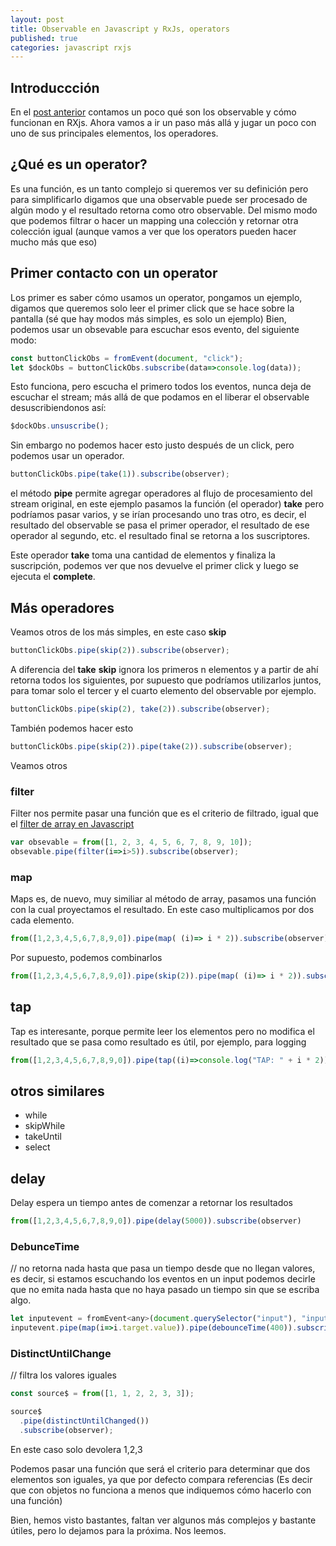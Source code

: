 ```yaml
---
layout: post
title: Observable en Javascript y RxJs, operators
published: true
categories: javascript rxjs
---
```


## Introduccción

En el [post anterior](https://leomicheloni.com/Observable-RXJS/) contamos un poco qué son los observable y cómo funcionan en RXjs. Ahora vamos a ir un paso más allá y jugar un poco con uno de sus principales elementos, los operadores.


## ¿Qué es un operator?
Es una función, es un tanto complejo si queremos ver su definición pero para simplificarlo digamos que una observable puede ser procesado de algún modo y el resultado retorna como otro observable.
Del mismo modo que podemos filtrar o hacer un mapping una colección y retornar otra colección igual (aunque vamos a ver que los operators pueden hacer mucho más que eso)

## Primer contacto con un operator

Los primer es saber cómo usamos un operator, pongamos un ejemplo, digamos que queremos solo leer el primer click que se hace sobre la pantalla (sé que hay modos más simples, es solo un ejemplo)
Bien, podemos usar un obsevable para escuchar esos evento, del siguiente modo:

``` javascript
const buttonClickObs = fromEvent(document, "click");
let $dockObs = buttonClickObs.subscribe(data=>console.log(data));
```
Esto funciona, pero escucha el primero todos los eventos, nunca deja de escuchar el stream; más allá de que podamos en el liberar el observable desuscribiendonos así:

``` javascript
$dockObs.unsuscribe();
```

Sin embargo no podemos hacer esto justo después de un click, pero podemos usar un operador.

``` javascript
buttonClickObs.pipe(take(1)).subscribe(observer);
```
el método **pipe** permite agregar operadores al flujo de procesamiento del stream original, en este ejemplo pasamos la función (el operador) **take** pero podríamos pasar varios, y se irían procesando uno tras otro, es decir, el resultado del observable se pasa el primer operador, el resultado de ese operador al segundo, etc. el resultado final se retorna a los suscriptores.

Este operador **take** toma una cantidad de elementos y finaliza la suscripción, podemos ver que nos devuelve el primer click y luego se ejecuta el **complete**.

## Más operadores

Veamos otros de los más simples, en este caso **skip**

``` javascript
buttonClickObs.pipe(skip(2)).subscribe(observer);
``` 
A diferencia del **take** **skip** ignora los primeros n elementos y a partir de ahí retorna todos los siguientes, por supuesto que podríamos utilizarlos juntos, para tomar solo el tercer y el cuarto elemento del observable por ejemplo.

``` javascript
buttonClickObs.pipe(skip(2), take(2)).subscribe(observer);
```
También podemos hacer esto

``` javascript
buttonClickObs.pipe(skip(2)).pipe(take(2)).subscribe(observer);
```

Veamos otros

### filter
Filter nos permite pasar una función que es el criterio de filtrado, igual que el [filter de array en Javascript](https://developer.mozilla.org/en-US/docs/Web/JavaScript/Reference/Global_Objects/Array/filter)

``` javascript
var obsevable = from([1, 2, 3, 4, 5, 6, 7, 8, 9, 10]);
obsevable.pipe(filter(i=>i>5)).subscribe(observer);
```

### map

Maps es, de nuevo, muy similiar al método de array, pasamos una función con la cual proyectamos el resultado.
En este caso multiplicamos por dos cada elemento.

``` javascript
from([1,2,3,4,5,6,7,8,9,0]).pipe(map( (i)=> i * 2)).subscribe(observer)
```

Por supuesto, podemos combinarlos

``` javascript
from([1,2,3,4,5,6,7,8,9,0]).pipe(skip(2)).pipe(map( (i)=> i * 2)).subscribe(observer)
```

## tap
Tap es interesante, porque permite leer los elementos pero no modifica el resultado que se pasa como resultado es útil, por ejemplo, para logging

``` javascript
from([1,2,3,4,5,6,7,8,9,0]).pipe(tap((i)=>console.log("TAP: " + i * 2))).subscribe(observer)
```

## otros similares
 - while
 - skipWhile
 - takeUntil
 - select

## delay
Delay espera un tiempo antes de comenzar a retornar los resultados

``` javascript
from([1,2,3,4,5,6,7,8,9,0]).pipe(delay(5000)).subscribe(observer)
```

### DebunceTime
// no retorna nada hasta que pasa un tiempo desde que no llegan valores, es decir, si estamos escuchando los eventos en un input podemos decirle que no emita nada hasta que no haya pasado un tiempo sin que se escriba algo.
``` javascript
let inputevent = fromEvent<any>(document.querySelector("input"), "input");
inputevent.pipe(map(i=>i.target.value)).pipe(debounceTime(400)).subscribe(observer);
```

### DistinctUntilChange

// filtra los valores iguales
``` javascript
const source$ = from([1, 1, 2, 2, 3, 3]);

source$
  .pipe(distinctUntilChanged())
  .subscribe(observer);
```
En este caso solo devolera 1,2,3

Podemos pasar una función que será el criterio para determinar que dos elementos son iguales, ya que por defecto compara referencias (Es decir que con objetos no funciona a menos que indiquemos cómo hacerlo con una función)



Bien, hemos visto bastantes, faltan ver algunos más complejos y bastante útiles, pero lo dejamos para la próxima.
Nos leemos.